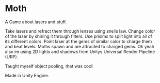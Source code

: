 # Moth
 A Game about lasers and stuff.

Take lasers and refract them through lenses using snells law. Change color of the laser by shining it through filters. Use prisims to split light into all of its different colors. Point laser at the gems of similar color to charge them and beat levels. Moths spawn and are attracted to charged gems. Oh yeah also im using 2D lights and shadows from Unitys Universal Render Pipeline (URP).

Taught myself object pooling, that was cool!

Made in Unity Engine.

